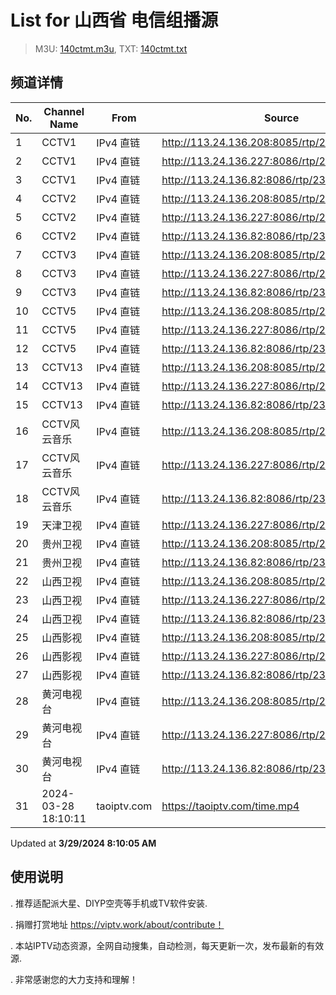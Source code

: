# List for **山西省 电信组播源**

> M3U: [140ctmt.m3u](/140ctmt.m3u), TXT: [140ctmt.txt](/txt/140ctmt.txt)

## 频道详情

| No. | Channel Name | From | Source |
| --- | ------------ | ---- | ------ |
| 1 | CCTV1 | IPv4 直链 | <http://113.24.136.208:8085/rtp/239.1.1.7:8007> |
| 2 | CCTV1 | IPv4 直链 | <http://113.24.136.227:8086/rtp/239.1.1.7:8007> |
| 3 | CCTV1 | IPv4 直链 | <http://113.24.136.82:8086/rtp/239.1.1.7:8007> |
| 4 | CCTV2 | IPv4 直链 | <http://113.24.136.208:8085/rtp/239.1.1.8:8008> |
| 5 | CCTV2 | IPv4 直链 | <http://113.24.136.227:8086/rtp/239.1.1.8:8008> |
| 6 | CCTV2 | IPv4 直链 | <http://113.24.136.82:8086/rtp/239.1.1.8:8008> |
| 7 | CCTV3 | IPv4 直链 | <http://113.24.136.208:8085/rtp/239.1.1.9:8009> |
| 8 | CCTV3 | IPv4 直链 | <http://113.24.136.227:8086/rtp/239.1.1.9:8009> |
| 9 | CCTV3 | IPv4 直链 | <http://113.24.136.82:8086/rtp/239.1.1.9:8009> |
| 10 | CCTV5 | IPv4 直链 | <http://113.24.136.208:8085/rtp/239.1.1.11:8011> |
| 11 | CCTV5 | IPv4 直链 | <http://113.24.136.227:8086/rtp/239.1.1.11:8011> |
| 12 | CCTV5 | IPv4 直链 | <http://113.24.136.82:8086/rtp/239.1.1.11:8011> |
| 13 | CCTV13 | IPv4 直链 | <http://113.24.136.208:8085/rtp/239.1.1.20:8020> |
| 14 | CCTV13 | IPv4 直链 | <http://113.24.136.227:8086/rtp/239.1.1.20:8020> |
| 15 | CCTV13 | IPv4 直链 | <http://113.24.136.82:8086/rtp/239.1.1.20:8020> |
| 16 | CCTV风云音乐 | IPv4 直链 | <http://113.24.136.208:8085/rtp/239.1.1.96:8096> |
| 17 | CCTV风云音乐 | IPv4 直链 | <http://113.24.136.227:8086/rtp/239.1.1.96:8096> |
| 18 | CCTV风云音乐 | IPv4 直链 | <http://113.24.136.82:8086/rtp/239.1.1.96:8096> |
| 19 | 天津卫视 | IPv4 直链 | <http://113.24.136.227:8086/rtp/239.1.1.46:8046> |
| 20 | 贵州卫视 | IPv4 直链 | <http://113.24.136.208:8085/rtp/239.1.1.43:8043> |
| 21 | 贵州卫视 | IPv4 直链 | <http://113.24.136.82:8086/rtp/239.1.1.43:8043> |
| 22 | 山西卫视 | IPv4 直链 | <http://113.24.136.208:8085/rtp/239.1.1.1:8001> |
| 23 | 山西卫视 | IPv4 直链 | <http://113.24.136.227:8086/rtp/239.1.1.1:8001> |
| 24 | 山西卫视 | IPv4 直链 | <http://113.24.136.82:8086/rtp/239.1.1.1:8001> |
| 25 | 山西影视 | IPv4 直链 | <http://113.24.136.208:8085/rtp/239.1.1.4:8004> |
| 26 | 山西影视 | IPv4 直链 | <http://113.24.136.227:8086/rtp/239.1.1.4:8004> |
| 27 | 山西影视 | IPv4 直链 | <http://113.24.136.82:8086/rtp/239.1.1.4:8004> |
| 28 | 黄河电视台 | IPv4 直链 | <http://113.24.136.208:8085/rtp/239.1.1.2:8002> |
| 29 | 黄河电视台 | IPv4 直链 | <http://113.24.136.227:8086/rtp/239.1.1.2:8002> |
| 30 | 黄河电视台 | IPv4 直链 | <http://113.24.136.82:8086/rtp/239.1.1.2:8002> |
| 31 | 2024-03-28 18:10:11 | taoiptv.com | <https://taoiptv.com/time.mp4> |

Updated at **3/29/2024 8:10:05 AM**

## 使用说明

. 推荐适配派大星、DIYP空壳等手机或TV软件安装.

. 捐赠打赏地址 https://viptv.work/about/contribute！

. 本站IPTV动态资源，全网自动搜集，自动检测，每天更新一次，发布最新的有效源.

. 非常感谢您的大力支持和理解！